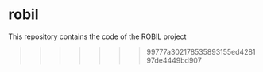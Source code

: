 robil
=====

This repository contains the code of the ROBIL project
>>>>>>> 99777a302178535893155ed428197de4449bd907
